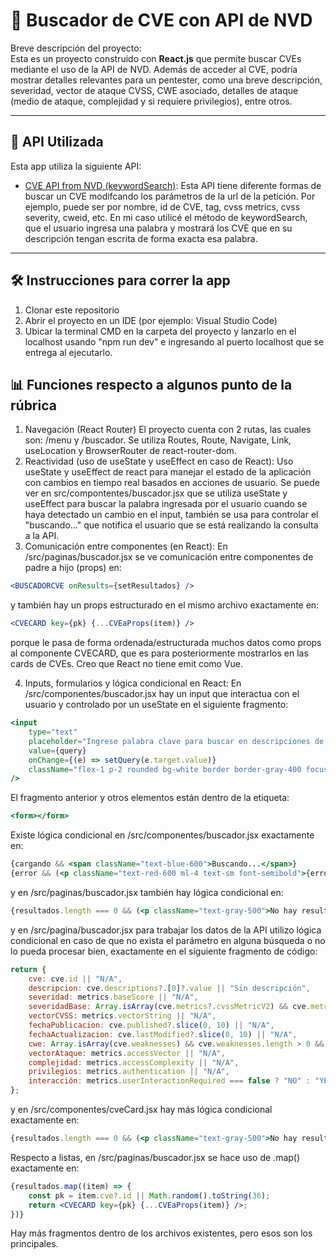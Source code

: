 # 🚀 Buscador de CVE con API de NVD

Breve descripción del proyecto:  
Esta es un proyecto construido con **React.js** que permite buscar CVEs mediante el uso de la API de NVD. Además de acceder al CVE, podría mostrar detalles relevantes para un pentester, como una breve descripción, severidad, vector de ataque CVSS, CWE asociado, detalles de ataque (medio de ataque, complejidad y si requiere privilegios), entre otros.

---

## 🔌 API Utilizada

Esta app utiliza la siguiente API:

- [CVE API from NVD (keywordSearch)](https://nvd.nist.gov/developers/vulnerabilities): Esta API tiene diferente formas de buscar un CVE modifcando los parámetros de la url de la petición. Por ejemplo, puede ser por nombre, id de CVE, tag, cvss metrics, cvss severity, cweid, etc.
En mi caso utilicé el método de keywordSearch, que el usuario ingresa una palabra y mostrará los CVE que en su descripción tengan escrita de forma exacta esa palabra.

---

## 🛠️ Instrucciones para correr la app

1. Clonar este repositorio
2. Abrir el proyecto en un IDE (por ejemplo: Visual Studio Code)
3. Ubicar la terminal CMD en la carpeta del proyecto y lanzarlo en el localhost usando "npm run dev" e ingresando al puerto localhost que se entrega al ejecutarlo.

## 📊 Funciones respecto a algunos punto de la rúbrica
1. Navegación (React Router) El proyecto cuenta con 2 rutas, las cuales son: /menu y /buscador. Se utiliza Routes, Route, Navigate, Link, useLocation y BrowserRouter de react-router-dom.
2. Reactividad (uso de useState y useEffect en caso de React): Uso useState y useEffect de react para manejar el estado de la aplicación con cambios en tiempo real basados en acciones de usuario. Se puede ver en src/compontentes/buscador.jsx que se utiliza useState y useEffect para buscar la palabra ingresada por el usuario cuando se haya detectado un cambio en el input, también se usa para controlar el "buscando..." que notifica el usuario que se está realizando la consulta a la API.
3. Comunicación entre componentes (en React): En /src/paginas/buscador.jsx se ve comunicación entre componentes de padre a hijo (props) en: 
```jsx
<BUSCADORCVE onResults={setResultados} />
```
y también hay un props estructurado en el mismo archivo exactamente en:
```jsx
<CVECARD key={pk} {...CVEaProps(item)} />
``` 
porque le pasa de forma ordenada/estructurada muchos datos como props al componente CVECARD, que es para posteriormente mostrarlos en las cards de CVEs. Creo que React no tiene emit como Vue.

4. Inputs, formularios y lógica condicional en React: En /src/componentes/buscador.jsx hay un input que interactua con el usuario y controlado por un useState en el siguiente fragmento:
```jsx 
<input
    type="text"
    placeholder="Ingrese palabra clave para buscar en descripciones de CVEs"
    value={query}
    onChange={(e) => setQuery(e.target.value)}
    className="flex-1 p-2 rounded bg-white border border-gray-400 focus:outline-none focus:ring-2 focus:ring-blue-500"
/>
``` 
El fragmento anterior y otros elementos están dentro de la etiqueta:
```jsx 
<form></form> 
```
Existe lógica condicional en /src/componentes/buscador.jsx exactamente en:
```jsx  
{cargando && <span className="text-blue-600">Buscando...</span>}
{error && (<p className="text-red-600 ml-4 text-sm font-semibold">{error}</p>)}
```
y en /src/paginas/buscador.jsx también hay lógica condicional en:
```jsx 
{resultados.length === 0 && (<p className="text-gray-500">No hay resultados para mostrar</p>)}
``` 
y en /src/pagina/buscador.jsx para trabajar los datos de la API utilizo lógica condicional en caso de que no exista el parámetro en alguna búsqueda o no lo pueda procesar bien, exactamente en el siguiente fragmento de código:
```jsx 
return {
    cve: cve.id || "N/A",
    descripcion: cve.descriptions?.[0]?.value || "Sin descripción",
    severidad: metrics.baseScore || "N/A",
    severidadBase: Array.isArray(cve.metrics?.cvssMetricV2) && cve.metrics.cvssMetricV2.length > 0 ? cve.metrics.cvssMetricV2[0].baseSeverity || "N/A" : "N/A",
    vectorCVSS: metrics.vectorString || "N/A",
    fechaPublicacion: cve.published?.slice(0, 10) || "N/A",
    fechaActualizacion: cve.lastModified?.slice(0, 10) || "N/A",
    cwe: Array.isArray(cve.weaknesses) && cve.weaknesses.length > 0 && Array.isArray(cve.weaknesses[0].description) && cve.weaknesses[0].description.length > 0 ?   cve.weaknesses[0].description[0].value || "N/A" : "N/A",
    vectorAtaque: metrics.accessVector || "N/A",
    complejidad: metrics.accessComplexity || "N/A",
    privilegios: metrics.authentication || "N/A",
    interacción: metrics.userInteractionRequired === false ? "NO" : "YES",
};
```
y en /src/componentes/cveCard.jsx hay más lógica condicional exactamente en: 
```jsx  
{resultados.length === 0 && (<p className="text-gray-500">No hay resultados para mostrar</p>)}
```
Respecto a listas, en /src/paginas/buscador.jsx se hace uso de .map() exactamente en:
```jsx 
{resultados.map((item) => {
    const pk = item.cve?.id || Math.random().toString(36);
    return <CVECARD key={pk} {...CVEaProps(item)} />;
})}
```

Hay más fragmentos dentro de los archivos existentes, pero esos son los principales.